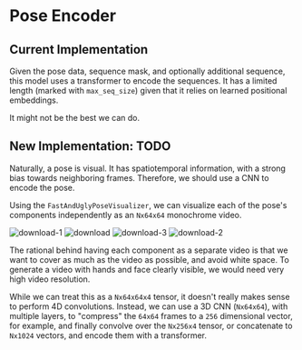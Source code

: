 # Pose Encoder

## Current Implementation

Given the pose data, sequence mask, and optionally additional sequence, 
this model uses a transformer to encode the sequences.
It has a limited length (marked with `max_seq_size`) given that it relies on learned positional embeddings.

It might not be the best we can do.

## New Implementation: TODO

Naturally, a pose is visual. It has spatiotemporal information, with a strong bias towards neighboring frames.
Therefore, we should use a CNN to encode the pose.

Using the `FastAndUglyPoseVisualizer`, we can visualize each of the pose's components independently as an `Nx64x64` monochrome video.

![download-1](https://user-images.githubusercontent.com/5757359/188336807-ed468647-9ff2-4c51-bc9f-b642dea591f5.gif) 
![download](https://user-images.githubusercontent.com/5757359/188336809-68563180-ebbd-46ce-9f55-0614ffc04c1d.gif) 
![download-3](https://user-images.githubusercontent.com/5757359/188336805-029f6d7a-7a18-4100-9eed-7c9f781a489b.gif) 
![download-2](https://user-images.githubusercontent.com/5757359/188336804-3e583427-9f97-4657-8aba-f56437e4fd64.gif) 

The rational behind having each component as a separate video is that we want to cover as much as the video as possible, and avoid white space.
To generate a video with hands and face clearly visible, we would need very high video resolution.

While we can treat this as a `Nx64x64x4` tensor, it doesn't really makes sense to perform 4D convolutions.
Instead, we can use a 3D CNN (`Nx64x64`), with multiple layers, 
to "compress" the `64x64` frames to a `256` dimensional vector, for example, 
and finally convolve over the `Nx256x4` tensor, or concatenate to `Nx1024` vectors, and encode them with a transformer.